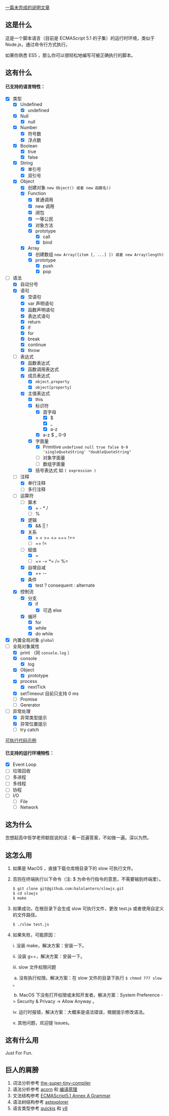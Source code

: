 [一篇未完成的说明文章](https://github.com/halolantern/blog/blob/main/%E8%8A%B1%E4%BA%86%E5%8D%81%E5%A4%A9%E6%97%B6%E9%97%B4%EF%BC%8C%E5%86%99%E4%BA%86%E4%B8%80%E9%97%A8%E8%A7%A3%E9%87%8A%E5%9E%8B%E8%AF%AD%E8%A8%80.md)

## 这是什么

这是一个脚本语言（目前是 ECMAScript 5.1 的子集）的运行时环境，类似于 Node.js，通过命令行方式执行。

如果你熟悉 ES5 ，那么你可以很轻松地编写可被正确执行的脚本。

## 这有什么

#### 已支持的语言特性：

- [x] 类型
  - [x] Undefined
    - [x] undefined
  - [x] Null
    - [x] null
  - [x] Number
    - [x] 符号数
    - [x] 浮点数
  - [x] Boolean
    - [x] true
    - [x] false
  - [x] String
    - [x] 单引号
    - [x] 双引号
  - [x] Object
    - [x] 创建对象 `new Object() 或者 new 函数名()`
    - [x] Function
      - [x] 普通调用
      - [x] new 调用
      - [x] 闭包
      - [x] 一等公民
      - [x] 对象方法
      - [x] prototype
        - [x] call
        - [x] bind
    - [x] Array
      - [x] 创建数组 `new Array([item [, ...] ]) 或者 new Array(length)`
      - [x] prototype
        - [x] push
        - [x] pop
- [ ] 语法
  - [x] 自动分号
  - [x] 语句
    - [x] 空语句
    - [x] var 声明语句
    - [x] 函数声明语句
    - [x] 表达式语句
    - [x] return
    - [x] if
    - [x] for
    - [x] break
    - [x] continue
    - [x] throw
  - [ ] 表达式
    - [x] 函数表达式
    - [x] 函数调用表达式
    - [x] 成员表达式
      - [x] `object.property`
      - [x] `object[property]`
    - [x] 主值表达式
      - [x] this
      - [x] 标识符
        - [x] 首字母
          - [x] $
          - [x] _
          - [x] a-z
        - [x] a-z $ _ 0-9
      - [x] 字面量
        - [x] Primitive `undefined null true false 0-9 'singleQuoteString' "doubleQuoteString"`
        - [ ] 对象字面量
        - [ ] 数组字面量
      - [x] 括号表达式 如 `( expression )`
  - [ ] 注释
    - [x] 单行注释
    - [ ] 多行注释
  - [ ] 运算符
    - [ ] 算术
      - [x] \+ \- \* /
      - [ ] %
    - [x] 逻辑
      - [x] && || !
    - [x] 关系
      - [x] \>  \< \>=  \<= === !==
      - [ ] == !=
    - [ ] 赋值
      - [x] =
      - [ ] += -= *= /= %=
    - [x] 自增自减
      - [x] ++ --
    - [x] 条件
      - [x] test ? consequent : alternate
  - [x] 控制流
    - [x] 分支
      - [x] if
        - [x] 可选 else
    - [x] 循环
      - [x] for
      - [x] while
      - [x] do while
- [x] 内置全局对象 `global`
- [ ] 全局对象属性
  - [x] print （同 `console.log` ）
  - [x] console
    - [x] log
  - [x] Object
    - [x] prototype
  - [x] process
    - [x] nextTick
  - [x] setTimeout 目前只支持 0 ms
  - [ ] Promise
  - [ ] Gererator
- [ ] 异常处理
  - [x] 异常类型提示
  - [x] 异常位置提示
  - [ ] try catch

[可执行代码示例](https://github.com/halolantern/slowjs/blob/main/test.js)

#### 已支持的运行环境特性：

- [x] Event Loop
- [ ] 垃圾回收
- [ ] 多进程
- [ ] 多线程
- [ ] 协程
- [ ] I/O
  - [ ] File
  - [ ] Network

## 这为什么

忽想起高中哲学老师额拔说的话：看一百遍答案，不如做一遍。深以为然。

## 这怎么用

1. 如果是 MacOS ，直接下载仓库根目录下的 slow 可执行文件。

2. 否则在终端执行以下命令（注: $ 为命令行指令的意思，不需要输到终端里）。

   ```bash
   $ git clone git@github.com:halolantern/slowjs.git
   $ cd slowjs
   $ make
   ```

3. 如果成功，在根目录下会生成 slow 可执行文件，更改 test.js 或者使用自定义的文件路径。

   ```bash
   $ ./slow test.js
   ```

4. 如果失败，可能原因：

   i. 没装 make，解决方案：安装一下。

   ii. 没装 g++，解决方案：安装一下。

   iii. slow 文件权限问题

   ​        a. 没有执行权限。解决方案：在 slow 文件的目录下执行 `$ chmod 777 slow` 。

   ​        b. MacOS 下没有打开权限或未知开发者。解决方案：System Preference -> Security & Privacy -> Allow Anyway 。

   iv. 运行时报错，解决方案：大概率是语法错误，根据提示修改语法。

   v. 其他问题，欢迎提 Issues。

## 这有什么用

Just For Fun.

## 巨人的肩膀

1. 词法分析参考 [the-super-tiny-compiler](https://github.com/jamiebuilds/the-super-tiny-compiler)
2. 语法分析参考 [acorn](https://github.com/acornjs/acorn) 和 [编译原理](https://book.douban.com/subject/3296317/)
3. 文法结构参考 [ECMAScript5.1 Annex A Grammar](https://262.ecma-international.org/5.1/#sec-A)
4. 语法树结构参考  [astexplorer](https://astexplorer.net/)
5. 语言类型参考 [quickjs](https://github.com/bellard/quickjs/blob/b5e62895c619d4ffc75c9d822c8d85f1ece77e5b/quickjs.h#L67) 和 [v8](https://github.com/v8/v8/blob/ed73693de815988a27ead2216acd7ab9955d9e92/include/v8.h#L2699)
